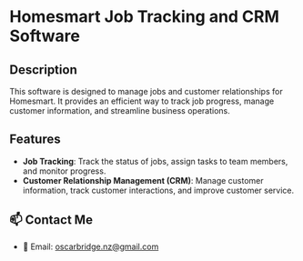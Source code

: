 # Homesmart Job Tracking and CRM Software

## Description

This software is designed to manage jobs and customer relationships for Homesmart. It provides an efficient way to track job progress, manage customer information, and streamline business operations.

## Features

- **Job Tracking**: Track the status of jobs, assign tasks to team members, and monitor progress.
- **Customer Relationship Management (CRM)**: Manage customer information, track customer interactions, and improve customer service.


## 📫 Contact Me

- 📧 Email: oscarbridge.nz@gmail.com


